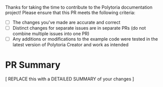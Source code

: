 Thanks for taking the time to contribute to the Polytoria documentation project!
  Please ensure that this PR meets the following criteria:
  - [ ] The changes you've made are accurate and correct
  - [ ] Distinct changes for separate issues are in separate PRs (do not combine multiple issues into one PR)
  - [ ] Any additions or modifications to the example code were tested in the latest version of Polytoria Creator and work as intended

# PR Summary
[ REPLACE this with a DETAILED SUMMARY of your changes ]